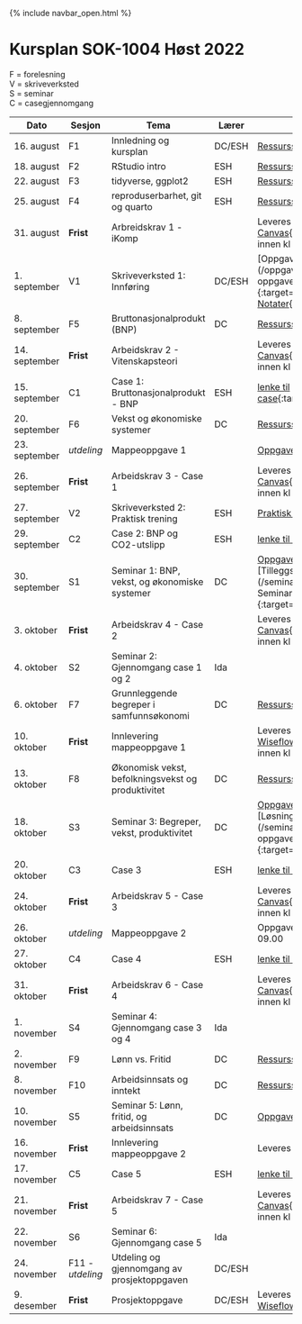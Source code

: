 {% include navbar_open.html %}
#  Kursplan SOK-1004 Høst 2022

F = forelesning      
V = skriveverksted        
S = seminar       
C = casegjennomgang        



|Dato <img width=100/>| Sesjon <img width=80/>   | Tema                                                              | Lærer  | Ressurser <img width=200/>  |
|--------|----------------|----------------------------------------------------------------------|-----------|--------------------------------------|
|16. august|F1   | Innledning og kursplan                        | DC/ESH       | [Ressursside](/ressurssider/F1.md){:target='_blank_'} | 
|18. august|F2  | RStudio intro  | ESH | [Ressursside](/ressurssider/F2.md){:target='_blank_'} |
|22. august|F3   | tidyverse, ggplot2  |ESH     | [Ressursside](/ressurssider/F3.md){:target='_blank_'}  |
|25. august|F4    | reproduserbarhet, git og quarto | ESH| [Ressursside](/ressurssider/F4.md){:target='_blank_'} |
|31. august|**Frist**| Arbreidskrav 1 - iKomp|  | Leveres i [Canvas](https://uit.instructure.com/courses/26950/assignments){:target='_blank_'} innen kl 16.00|
|1. september|V1   | Skriveverksted 1: Innføring   | DC/ESH       |[Oppgave vitenskapsteori](/oppgaver/vitenskapsteori oppgave.pdf){:target='_blank_'} <br> [Notater](/forelesninger/skriveverk_lysbilder.pdf){:target='_blank_'}  |
|8. september|F5   | Bruttonasjonalprodukt (BNP)    | DC       | [Ressursside](ressurssider/F5.md){:target='_blank_'}  |
|14. september|**Frist**|Arbeidskrav 2 - Vitenskapsteori|  |Leveres i [Canvas](https://uit.instructure.com/courses/26950/assignments){:target='_blank_'} innen kl 16.00|
|15. september|C1 | Case 1: Bruttonasjonalprodukt - BNP | ESH       | [lenke til case](case.md){:target='_blank_'} |
|20. september| F6     | Vekst og økonomiske systemer  | DC | [Ressursside](/ressurssider/F6.md){:target='_blank_'}   | 
|23. september|*utdeling*| Mappeoppgave 1|  | [Oppgave](/eksamen/mappe_1_h22_endelig.html){:target='_blank_'}|
|26. september|**Frist**|Arbeidskrav 3 - Case 1|  |Leveres i [Canvas](https://uit.instructure.com/courses/26950/assignments){:target='_blank_'} innen kl 16.00|
|27. september|V2   | Skriveverksted 2: Praktisk trening  |ESH | [Praktisk oppgave](/oppgaver/praktisk_øvelse.pdf) |
|29. september|C2   | Case 2: BNP og CO2-utslipp  |ESH |  [lenke til case](case.md) |
|30. september|S1| Seminar 1: BNP, vekst, og økonomiske systemer | DC |[Oppgaver](/seminar/s1.md){:target='_blank_'} <br> [Tilleggsmomenter](/seminar/SOK-1004 h22– Seminar 2 ekstra.pdf){:target='_blank_'} |
|3. oktober|**Frist**|Arbeidskrav 4 - Case 2|  |Leveres i [Canvas](https://uit.instructure.com/courses/26950/assignments){:target='_blank_'} innen kl 16.00|
|4. oktober| S2  | Seminar 2: Gjennomgang case 1 og 2 | Ida |  |
|6. oktober|F7    | Grunnleggende begreper i samfunnsøkonomi           | DC | [Ressursside](/ressurssider/F7.md){:target='_blank_'}   |
|10. oktober|**Frist**    | Innlevering mappeoppgave 1        | | Leveres i [Wiseflow](https://europe.wiseflow.net/login){:target='_blank_'} innen kl 15.00   |
|13. oktober|F8   | Økonomisk vekst, befolkningsvekst og produktivitet | DC | [Ressursside](/ressurssider/F8.md){:target='_blank_'}   |
|18. oktober| S3  | Seminar 3: Begreper, vekst, produktivitet | DC |[Oppgaver](/seminar/s3.md){:target='_blank_'} <br> [Løsning oppgave 1](/seminar/seminar 3 oppgave 1 løsning.pdf){:target='_blank_'}   |
|20. oktober|C3  | Case 3 |ESH| [lenke til case](case.md)  |
|24. oktober|**Frist**|Arbeidskrav 5 - Case 3|  |Leveres i [Canvas](https://uit.instructure.com/courses/26950/assignments){:target='_blank_'} innen kl 16.00|
|26. oktober|*utdeling*| Mappeoppgave 2|  | Oppgaven kommer her kl 09.00|
|27. oktober|C4   | Case 4          | ESH | [lenke til case](case.md) |
|31. oktober|**Frist**|Arbeidskrav 6 - Case 4|  |Leveres i [Canvas](https://uit.instructure.com/courses/26950/assignments){:target='_blank_'} innen kl 16.00|
|1. november| S4  | Seminar 4: Gjennomgang case 3 og 4 | Ida |  |
|2. november|F9 | Lønn vs. Fritid  | DC | [Ressursside](/ressurssider/F9.md){:target='_blank_'}   | 
|8. november |F10  | Arbeidsinnsats og inntekt  | DC         | [Ressursside](/ressurssider/F10.md){:target='_blank_'}   |
|10. november| S5  | Seminar 5: Lønn, fritid, og arbeidsinnsats | DC |[Oppgaver](/seminar/s5.md){:target='_blank_'}  |
|16. november|**Frist**    | Innlevering mappeoppgave 2        |  |Leveres i [Wiseflow](https://europe.wiseflow.net/login)  |
|17. november |C5    | Case 5 |ESH | [lenke til case](case.md) |
|21. november|**Frist**|Arbeidskrav 7 - Case 5|  |Leveres i [Canvas](https://uit.instructure.com/courses/26950/assignments){:target='_blank_'} innen kl 16.00|
|22. november| S6  | Seminar 6: Gjennomgang case 5 | Ida |  |
|24. november |F11 - *utdeling*  | Utdeling og gjennomgang av prosjektoppgaven      | DC/ESH       |   |
|9. desember |**Frist**  | Prosjektoppgave       | DC/ESH         | Leveres i [Wiseflow](https://europe.wiseflow.net/login){:target='_blank_'} |
